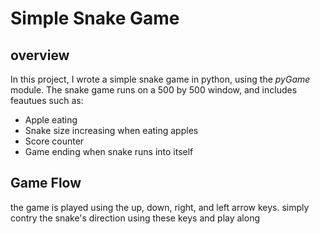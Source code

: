 # Simple Snake Game
## overview
In this project, I wrote a simple snake game in python, using the *pyGame* module.
The snake game runs on a 500 by 500 window, and includes feautues such as:
- Apple eating
- Snake size increasing when eating apples
- Score counter
- Game ending when snake runs into itself

## Game Flow
the game is played using the up, down, right, and left arrow keys.
simply contry the snake's direction using these keys and play along
